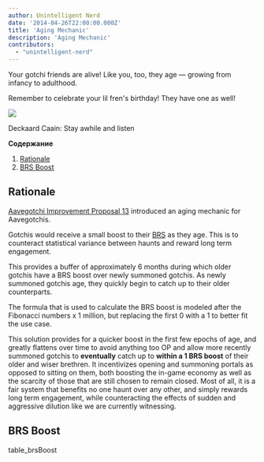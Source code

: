 ```yaml
---
author: Unintelligent Nerd
date: '2014-04-26T22:00:00.000Z'
title: 'Aging Mechanic'
description: 'Aging Mechanic'
contributors:
  - "unintelligent-nerd"
---
```


Your gotchi friends are alive! Like you, too, they age — growing from infancy to adulthood.

Remember to celebrate your lil fren's birthday! They have one as well!

<div class="headerImageContainer">
<img class="headerImage" src="/aging-mechanic/aging-mechanic.png">
<p class="headerImageText">Deckaard Caain: Stay awhile and listen</p>
</div>

<div class="contentsBox">

**Содержание**

<ol>
<li><a href=#rationale>Rationale</a></li>
<li><a href=#brs-boost>BRS Boost</a></li>
</ol>

</div>

## Rationale

[Aavegotchi Improvement Proposal 13](/aavegotchi-improvement-proposals#add-an-aging-mechanic-to-affect-aavegotchi-rarity-scores) introduced an aging mechanic for Aavegotchis.

Gotchis would receive a small boost to their [BRS](/rarity-farming#base-rarity-score) as they age. This is to counteract statistical variance between haunts and reward long term engagement.

This provides a buffer of approximately 6 months during which older gotchis have a BRS boost over newly summoned gotchis. As newly summoned gotchis age, they quickly begin to catch up to their older counterparts.

The formula that is used to calculate the BRS boost is modeled after the Fibonacci numbers x 1 million, but replacing the first 0 with a 1 to better fit the use case.

This solution provides for a quicker boost in the first few epochs of age, and greatly flattens over time to avoid anything too OP and allow more recently summoned gotchis to **eventually** catch up to **within a 1 BRS boost** of their older and wiser brethren. It incentivizes opening and summoning portals as opposed to sitting on them, both boosting the in-game economy as well as the scarcity of those that are still chosen to remain closed. Most of all, it is a fair system that benefits no one haunt over any other, and simply rewards long term engagement, while counteracting the effects of sudden and aggressive dilution like we are currently witnessing.

## BRS Boost

table_brsBoost


